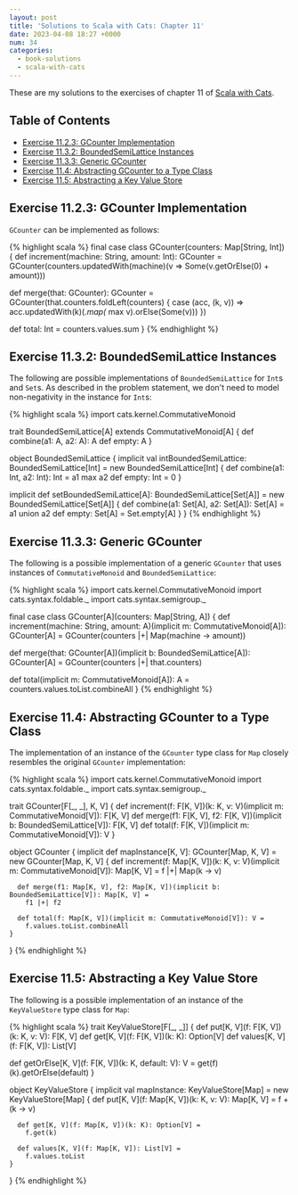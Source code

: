 ```yaml
---
layout: post
title: 'Solutions to Scala with Cats: Chapter 11'
date: 2023-04-08 18:27 +0000
num: 34
categories:
  - book-solutions
  - scala-with-cats
---
```


These are my solutions to the exercises of chapter 11 of [Scala with
Cats][scala-with-cats].

[scala-with-cats]: https://www.scalawithcats.com/

## Table of Contents

- [Exercise 11.2.3: GCounter Implementation](#exercise-1123-gcounter-implementation)
- [Exercise 11.3.2: BoundedSemiLattice Instances](#exercise-1132-boundedsemilattice-instances)
- [Exercise 11.3.3: Generic GCounter](#exercise-1133-generic-gcounter)
- [Exercise 11.4: Abstracting GCounter to a Type Class](#exercise-114-abstracting-gcounter-to-a-type-class)
- [Exercise 11.5: Abstracting a Key Value Store](#exercise-115-abstracting-a-key-value-store)

## Exercise 11.2.3: GCounter Implementation

`GCounter` can be implemented as follows:

{% highlight scala %}
final case class GCounter(counters: Map[String, Int]) {
  def increment(machine: String, amount: Int): GCounter =
    GCounter(counters.updatedWith(machine)(v => Some(v.getOrElse(0) + amount)))

  def merge(that: GCounter): GCounter =
    GCounter(that.counters.foldLeft(counters) { case (acc, (k, v)) =>
      acc.updatedWith(k)(_.map(_ max v).orElse(Some(v)))
    })

  def total: Int =
    counters.values.sum
}
{% endhighlight %}

## Exercise 11.3.2: BoundedSemiLattice Instances

The following are possible implementations of `BoundedSemiLattice` for `Int`s
and `Set`s. As described in the problem statement, we don't need to model
non-negativity in the instance for `Int`s:

{% highlight scala %}
import cats.kernel.CommutativeMonoid

trait BoundedSemiLattice[A] extends CommutativeMonoid[A] {
  def combine(a1: A, a2: A): A
  def empty: A
}

object BoundedSemiLattice {
  implicit val intBoundedSemiLattice: BoundedSemiLattice[Int] =
    new BoundedSemiLattice[Int] {
      def combine(a1: Int, a2: Int): Int = a1 max a2
      def empty: Int = 0
    }

  implicit def setBoundedSemiLattice[A]: BoundedSemiLattice[Set[A]] =
    new BoundedSemiLattice[Set[A]] {
      def combine(a1: Set[A], a2: Set[A]): Set[A] = a1 union a2
      def empty: Set[A] = Set.empty[A]
    }
}
{% endhighlight %}

## Exercise 11.3.3: Generic GCounter

The following is a possible implementation of a generic `GCounter` that uses
instances of `CommutativeMonoid` and `BoundedSemiLattice`:

{% highlight scala %}
import cats.kernel.CommutativeMonoid
import cats.syntax.foldable._
import cats.syntax.semigroup._

final case class GCounter[A](counters: Map[String, A]) {
  def increment(machine: String, amount: A)(implicit m: CommutativeMonoid[A]): GCounter[A] =
    GCounter(counters |+| Map(machine -> amount))

  def merge(that: GCounter[A])(implicit b: BoundedSemiLattice[A]): GCounter[A] =
    GCounter(counters |+| that.counters)

  def total(implicit m: CommutativeMonoid[A]): A =
    counters.values.toList.combineAll
}
{% endhighlight %}

## Exercise 11.4: Abstracting GCounter to a Type Class

The implementation of an instance of the `GCounter` type class for `Map` closely
resembles the original `GCounter` implementation:

{% highlight scala %}
import cats.kernel.CommutativeMonoid
import cats.syntax.foldable._
import cats.syntax.semigroup._

trait GCounter[F[_, _], K, V] {
  def increment(f: F[K, V])(k: K, v: V)(implicit m: CommutativeMonoid[V]): F[K, V]
  def merge(f1: F[K, V], f2: F[K, V])(implicit b: BoundedSemiLattice[V]): F[K, V]
  def total(f: F[K, V])(implicit m: CommutativeMonoid[V]): V
}

object GCounter {
  implicit def mapInstance[K, V]: GCounter[Map, K, V] =
    new GCounter[Map, K, V] {
      def increment(f: Map[K, V])(k: K, v: V)(implicit m: CommutativeMonoid[V]): Map[K, V] =
        f |+| Map(k -> v)

      def merge(f1: Map[K, V], f2: Map[K, V])(implicit b: BoundedSemiLattice[V]): Map[K, V] =
        f1 |+| f2

      def total(f: Map[K, V])(implicit m: CommutativeMonoid[V]): V =
        f.values.toList.combineAll
    }
}
{% endhighlight %}

## Exercise 11.5: Abstracting a Key Value Store

The following is a possible implementation of an instance of the `KeyValueStore`
type class for `Map`:

{% highlight scala %}
trait KeyValueStore[F[_, _]] {
  def put[K, V](f: F[K, V])(k: K, v: V): F[K, V]
  def get[K, V](f: F[K, V])(k: K): Option[V]
  def values[K, V](f: F[K, V]): List[V]

  def getOrElse[K, V](f: F[K, V])(k: K, default: V): V =
    get(f)(k).getOrElse(default)
}

object KeyValueStore {
  implicit val mapInstance: KeyValueStore[Map] =
    new KeyValueStore[Map] {
      def put[K, V](f: Map[K, V])(k: K, v: V): Map[K, V] =
        f + (k -> v)

      def get[K, V](f: Map[K, V])(k: K): Option[V] =
        f.get(k)

      def values[K, V](f: Map[K, V]): List[V] =
        f.values.toList
    }
}
{% endhighlight %}
